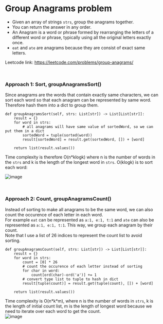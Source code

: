 # Group Anagrams problem
* Given an array of strings `strs`, group the anagrams together. 
* You can return the answer in any order.
* An Anagram is a word or phrase formed by rearranging the letters of a different word or phrase, typically using all the original letters exactly once.
* `eat` and `ate` are anagrams because they are consist of exact same letters.

Leetcode link: https://leetcode.com/problems/group-anagrams/

<br />

### Approach 1: Sort, groupAnagramsSort()

Since anagrams are the words that contain exactly same characters, we can sort each word so that each anagram can be represented by same word. Therefore hash them into a dict to group them.


```python3
def groupAnagramsSort(self, strs: List[str]) -> List[List[str]]:
    result = {}
    for word in strs:
        # all anagrams will have same value of sortedWord, so we can put them in a dict
        sortedWord = tuple(sorted(word))
        result[sortedWord] = result.get(sortedWord, []) + [word]

    return list(result.values())
```


Time complexity is therefore O(n\*klogk) where n is the number of words in the `strs` and k is the length of the longest word in `strs`. O(klogk) is to sort each word:

![image](https://user-images.githubusercontent.com/25105806/125178757-848e5400-e19c-11eb-8ec3-bc0ab3677b82.png)

<br />

### Approach 2: Count, groupAnagramsCount()

Instead of sorting to make all anagrams to be the same word, we can also count the occurence of each letter in each word.\
For example `eat` can be represented as `a:1, e:1, t:1` and `ate` can also be represented as `a:1, e:1, t:1`. This way, we group each anagram by their count.\
Note that I use a list of 26 indices to represent the count list to avoid sorting.

```python3
def groupAnagramsCount(self, strs: List[str]) -> List[List[str]]:
    result = {}
    for word in strs:
        count = [0] * 26
        # count the occurence of each letter instead of sorting
        for char in word:
            count[ord(char)-ord('a')] += 1
        # convert type list to tuple to hash in dict
        result[tuple(count)] = result.get(tuple(count), []) + [word]

    return list(result.values())   
```


Time complexity is O(n\*k\*m), where n is the number of words in `strs`, k is the length of initial count list, m is the length of longest word because we need to iterate over each word to get the count.\
![image](https://user-images.githubusercontent.com/25105806/125178844-4e9d9f80-e19d-11eb-9788-e856374d8195.png)
